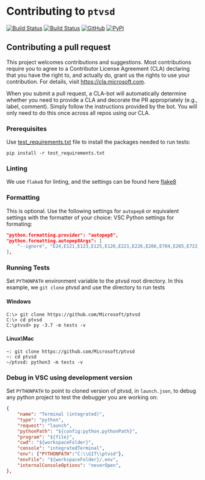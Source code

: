 # Contributing to `ptvsd` 

[![Build Status](https://ptvsd.visualstudio.com/_apis/public/build/definitions/557bd35a-f98d-4c49-9bc9-c7d548f78e4d/1/badge)](https://ptvsd.visualstudio.com/ptvsd/ptvsd%20Team/_build/index?definitionId=1)
[![Build Status](https://travis-ci.org/Microsoft/ptvsd.svg?branch=master)](https://travis-ci.org/Microsoft/ptvsd)
[![GitHub](https://img.shields.io/badge/license-MIT-brightgreen.svg)](https://raw.githubusercontent.com/Microsoft/ptvsd/master/LICENSE)
[![PyPI](https://img.shields.io/pypi/v/ptvsd.svg)](https://pypi.org/project/ptvsd/)


## Contributing a pull request
This project welcomes contributions and suggestions.  Most contributions require you to agree to a
Contributor License Agreement (CLA) declaring that you have the right to, and actually do, grant us
the rights to use your contribution. For details, visit https://cla.microsoft.com.

When you submit a pull request, a CLA-bot will automatically determine whether you need to provide
a CLA and decorate the PR appropriately (e.g., label, comment). Simply follow the instructions
provided by the bot. You will only need to do this once across all repos using our CLA.

### Prerequisites
Use [test_requirements.txt](test_requirements.txt) file to install the packages needed to run tests:
```console
pip install -r test_requirements.txt
```

### Linting
We use `flake8` for linting, and the settings can be found here [flake8](flake8)

### Formatting
This is optional. Use the following settings for `autopep8` or equivalent settings with the formatter of your choice:
VSC Python settings for formating:
```json
"python.formatting.provider": "autopep8",
"python.formatting.autopep8Args": [
    "--ignore", "E24,E121,E123,E125,E126,E221,E226,E266,E704,E265,E722,E501,E731,E306,E401,E302,E222"
],
```

### Running Tests
Set `PYTHONPATH` environment variable to the ptvsd root directory. In this example, we `git clone` ptvsd and use the directory to run tests
#### Windows
```
C:\> git clone https://github.com/Microsoft/ptvsd
C:\> cd ptvsd
C:\ptvsd> py -3.7 -m tests -v
```
#### Linux\Mac
```
~: git clone https://github.com/Microsoft/ptvsd
~: cd ptvsd
~/ptvsd: python3 -m tests -v
```

### Debug in VSC using development version
Set `PYTHONPATH` to point to cloned version of ptvsd, in `launch.json`, to debug any python project to test the debugger you are working on:
```json
{
    "name": "Terminal (integrated)",
    "type": "python",
    "request": "launch",
    "pythonPath": "${config:python.pythonPath}",
    "program": "${file}",
    "cwd": "${workspaceFolder}",
    "console": "integratedTerminal",
    "env": {"PYTHONPATH":"C:\\GIT\\ptvsd"},
    "envFile": "${workspaceFolder}/.env",
    "internalConsoleOptions": "neverOpen",
},
```
